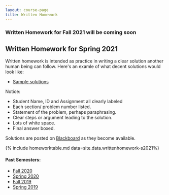 ```yaml
---
layout: course-page
title: Written Homework
---
```


### Written Homework for Fall 2021 will be coming soon

## Written Homework for Spring 2021

Written homework is intended as practice in writing a 
clear solution another human being can follow.  Here's
an examle
of what decent solutions would look like:

   * [Sample solutions](assets/materials/Spring2021/SampleWrittenSolutions.pdf)

 Notice:

   *  Student Name, ID and Assignment all clearly labeled
   *  Each section/ problem number listed.
   *  Statement of the problem, perhaps paraphrasing.
   *  Clear steps or argument leading to the solution.
   *  Lots of white space.
   *  Final answer boxed.

Solutions are posted on [Blackboard](https://classes.alaska.edu/)
as they become available.

{% include homeworktable.md  data=site.data.writtenhomework-s2021%}

#### Past Semesters:

  * [Fall 2020](writtenhomework-f2020)
  * [Spring 2020](writtenhomework-s2020)
  * [Fall 2019](writtenhomework-f2019)
  * [Spring 2019](writtenhomework-s2019)
